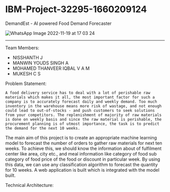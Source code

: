 # IBM-Project-32295-1660209124
DemandEst - AI powered Food Demand Forecaster


![WhatsApp Image 2022-11-19 at 17 03 24](https://user-images.githubusercontent.com/96964395/202848792-033ef088-8b3f-4729-891a-26b2e5a8af00.jpeg)


***
Team Members:
* NISSHANTH J
* MANWIN YOUDS SINGH A
* MOHAMED THANVEER IQBAL V A M
* MUKESH C S

Problem Statement:

	A food delivery service has to deal with a lot of perishable raw materials which makes it all, the most important factor for such a company is to accurately forecast daily and weekly demand. Too much inventory in the warehouse means more risk of wastage, and not enough could lead to out-of-stocks - and push customers to seek solutions from your competitors. The replenishment of majority of raw materials is done on weekly basis and since the raw material is perishable, the procurement planning is of utmost importance, the task is to predict the demand for the next 10 weeks.
  
The main aim of this project is to create an appropriate machine learning model to forecast the number of orders to gather raw materials for next ten weeks. To achieve this, we should know the information about of fulfilment center like area, city etc., and meal information like category of food sub category of food price of the food or discount in particular week. By using this data, we can use any classification algorithm to forecast the quantity for 10 weeks. A web application is built which is integrated with the model built.

Technical Architecture:
